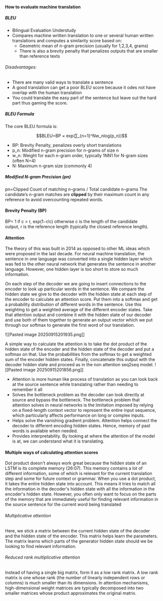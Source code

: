 #### How to evaluate machine translation
##### BLEU
- Bilingual Evaluation Understudy
- Compares machine written translation to one or several human written translations and computes a similarity score based on:
	- Geometric mean of n-gram precision (usually for 1,2,3,4, grams)
	- There is also a brevity penalty that penalizes outputs that are smaller than reference texts
###### Disadvantages:
- There are many valid ways to translate a sentence
- A good translation can get a poor BLEU score because it odes not have overlap with the human translation
- You could translate the easy part of the sentence but leave out the hard part thus gaming the score.
##### BLEU Formula
The core BLEU formula is:

$$BLEU=BP × exp⁡(∑_{n=1}^Nw_nlog⁡(p_n))$$
- BP: Brevity Penalty, penalizes overly short translations
- p_n: Modified n-gram precision for n-grams of size n
- w_n: Weight for each n-gram order, typically 1NN1 for N-gram sizes (often N=4)
- N: Maximum n-gram size (commonly 4)[](https://www.geeksforgeeks.org/nlp/nlp-bleu-score-for-evaluating-neural-machine-translation-python/)
##### Modified N-gram Precision (pn)
pn=Clipped Count of matching n-grams / Total candidate n-grams
The candidate’s n-gram matches are **clipped** by their maximum count in any reference to avoid overcounting repeated words.[](https://www.geeksforgeeks.org/nlp/nlp-bleu-score-for-evaluating-neural-machine-translation-python/)
#### Brevity Penalty (BP)
BP= 1 if c > r, exp⁡(1−r/c) otherwise
 c is the length of the candidate output, r is the reference length (typically the closest reference length).

#### Attention
The theory of this was built in 2014 as opposed to other ML ideas which were proposed in the last decade.
For neural machine translation, the sentence in one language was converted into a single hidden layer which was fed to the other neural network that generates the sentence in another language. However, one hidden layer is too short to store so much information.

On each step of the decoder we are going to insert connections to the encoder to look up particular words in the sentence. 
We compare the hidden state we give to the decoder with the hidden state at each step of the encoder to calculate an attention score. Put them into a softmax and get a probability distribution of different words in the sentence. Use this weighting to get a weighted average of the different encoder states. Take that attention output and combine it with the hidden state of our decoder and use both of them together to generate an output vector which we put through our softmax to generate the first word of our translation. 

![[Pasted image 20250915201935.png]]

A simple way to calculate the attention is to take the dot product of the hidden state of the encoder and the hidden state of the decoder and put a softmax on that.
Use the probabilities from the softmax to get a weighted sum of the encoder hidden states. Finally, concatenate this output with the decoder hidden state and proceed as in the non attention seq2seq model.
![[Pasted image 20250915201856.png]]

- Attention is more human like process of translation as you can look back at the source sentence while translating rather than needing to remember it all
- Solves the bottleneck problem as the decoder can look directly at source and bypass the bottleneck. The bottleneck problem that attention solves in neural networks is the limitation imposed by relying on a fixed-length context vector to represent the entire input sequence, which particularly affects performance on long or complex inputs.
- Helps solve the vanishing gradient problem. Attention helps connect the decoder to different encoding hidden states. Hence, memory of past words is available when needed. 
- Provides interpretability. By looking at where the attention of the model is at, we can understand what it is translating. 

#### Multiple ways of calculating attention scores
Dot product doesn't always work great because the hidden state of an LSTM is its complete memory (26:07). This memory contains a lot of different information, some of which is relevant for the current translation step and some for future context or grammar.
When you use a dot product, it takes the entire hidden state into account. This means it tries to match all the information in the decoder's hidden state with all the information in the encoder's hidden state. However, you often only want to focus on the parts of the memory that are immediately useful for finding relevant information in the source sentence for the current word being translated

###### Multiplicative attention
Here, we stick a matrix between the current hidden state of the decoder and the hidden state of the encoder. This matrix helps learn the parameters. The matrix learns which parts of the generator hidden state should we be looking to find relevant information.

###### Reduced rank multiplicative attention
Instead of having a single big matrix, form it as a low rank matrix. A low rank matrix is one whose rank (the number of linearly independent rows or columns) is much smaller than its dimensions. In attention mechanisms, high-dimensional weight matrices are typically decomposed into two smaller matrices whose product approximates the original matrix.

